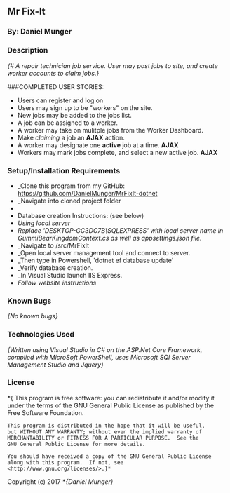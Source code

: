 ## Mr Fix-It

### By: Daniel Munger
### Description

_{# A repair technician job service. User may post jobs to site, and create worker accounts to claim jobs.}_

###COMPLETED USER STORIES:
* Users can register and log on
* Users may sign up to be "workers" on the site.
* New jobs may be added to the jobs list.
* A job can be assigned to a worker.
* A worker may take on mulitple jobs from the Worker Dashboard.
* Make *claiming* a job an **AJAX** action.
* A worker may designate one **active** job at a time. **AJAX**
* Workers may mark jobs complete, and select a new active job. **AJAX**

### Setup/Installation Requirements

  * _Clone this program from my GitHub: https://github.com/DanielMunger/MrFixIt-dotnet
  * _Navigate into cloned project folder
  *
  * Database creation Instructions: (see below)
  * _Using local server_
  * _Replace 'DESKTOP-GC3DC7B\\SQLEXPRESS' with local server name in GummiBearKingdomContext.cs as well as appsettings.json file._
  * _Navigate to /src/MrFixIt
  * _Open local server management tool and connect to server.
  * _Then type in Powershell, 'dotnet ef database update'
  * _Verify database creation.
  * _In Visual Studio launch IIS Express. 
  * _Follow website instructions_

### Known Bugs

_{No known bugs}_

### Technologies Used

_{Written using Visual Studio in C# on the ASP.Net Core Framework, complied with MicroSoft PowerShell, uses Microsoft SQl Server Management Studio and Jquery}_

### License

*{ This program is free software: you can redistribute it and/or modify
    it under the terms of the GNU General Public License as published by
    the Free Software Foundation.

    This program is distributed in the hope that it will be useful,
    but WITHOUT ANY WARRANTY; without even the implied warranty of
    MERCHANTABILITY or FITNESS FOR A PARTICULAR PURPOSE.  See the
    GNU General Public License for more details.

    You should have received a copy of the GNU General Public License
    along with this program.  If not, see <http://www.gnu.org/licenses/>.}*

Copyright (c) 2017 **_{Daniel Munger}_*
